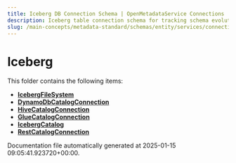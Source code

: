 ```yaml
---
title: Iceberg DB Connection Schema | OpenMetadataService Connections
description: Iceberg table connection schema for tracking schema evolution, partitioning, and storage layer metadata.
slug: /main-concepts/metadata-standard/schemas/entity/services/connections/database/iceberg
---
```


# Iceberg

This folder contains the following items:

- [**IcebergFileSystem**](/main-concepts/metadata-standard/schemas/entity/services/connections/database/iceberg/icebergfilesystem)
- [**DynamoDbCatalogConnection**](/main-concepts/metadata-standard/schemas/entity/services/connections/database/iceberg/dynamodbcatalogconnection)
- [**HiveCatalogConnection**](/main-concepts/metadata-standard/schemas/entity/services/connections/database/iceberg/hivecatalogconnection)
- [**GlueCatalogConnection**](/main-concepts/metadata-standard/schemas/entity/services/connections/database/iceberg/gluecatalogconnection)
- [**IcebergCatalog**](/main-concepts/metadata-standard/schemas/entity/services/connections/database/iceberg/icebergcatalog)
- [**RestCatalogConnection**](/main-concepts/metadata-standard/schemas/entity/services/connections/database/iceberg/restcatalogconnection)


Documentation file automatically generated at 2025-01-15 09:05:41.923720+00:00.
